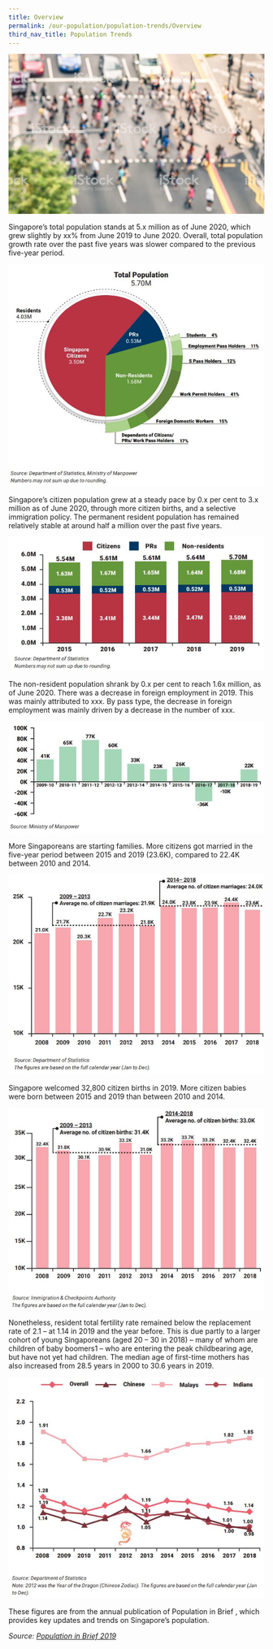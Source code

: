 ```yaml
---
title: Overview
permalink: /our-population/population-trends/Overview
third_nav_title: Population Trends
---
```


![Pedestrians aerial view](/images/stock-image-6.JPG)

Singapore’s total population stands at 5.x million as of June 2020, which grew slightly by xx% from June 2019 to June 2020. Overall, total population growth rate over the past five years was slower compared to the previous five-year period.

![Total population](/images/diagram-1.JPG)

Singapore’s citizen population grew at a steady pace by 0.x per cent to 3.x million as of June 2020, through more citizen births, and a selective immigration policy. The permanent resident population has remained relatively stable at around half a million over the past five years.

![Permanent resident population](/images/chart-1.JPG)

The non-resident population shrank by 0.x per cent to reach 1.6x million, as of June 2020. There was a decrease in foreign employment in 2019. This was mainly attributed to xxx. By pass type, the decrease in foreign employment was mainly driven by a decrease in the number of xxx.

![Non-resident population](/images/chart-2.JPG)

More Singaporeans are starting families. More citizens got married in the five-year period between 2015 and 2019 (23.6K), compared to 22.4K between 2010 and 2014. 

![Citizen marriages](/images/chart-8.JPG)

Singapore welcomed 32,800 citizen births in 2019. More citizen babies were born between 2015 and 2019 than between 2010 and 2014.

![Citizen births](/images/chart-11.JPG)

Nonetheless, resident total fertility rate remained below the replacement rate of 2.1 – at 1.14 in 2019 and the year before. This is due partly to a larger cohort of young Singaporeans (aged 20 – 30 in 2018) – many of whom are children of baby boomers1 – who are entering the peak childbearing age, but have not yet had children. The median age of first-time mothers has also increased from 28.5 years in 2000 to 30.6 years in 2019.  

![Total fertility rate](/images/chart-12.JPG)

These figures are from the annual publication of Population in Brief <hyperlink to latest PIB>, which provides key updates and trends on Singapore’s population.

*Source: [Population in Brief 2019](/media-centre/publications/population-in-brief)*

